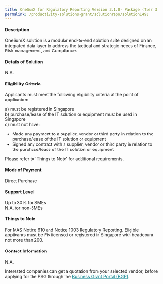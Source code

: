 ```yaml
---
title: OneSumX for Regulatory Reporting Version 3.1.0- Package (Tier 3)
permalink: /productivity-solutions-grant/solutionrepo/solution1491
---
```


#### Description

OneSumX solution is a modular end-to-end solution suite designed on an integrated data layer to address the tactical and strategic needs of Finance, Risk management, and Compliance.

#### Details of Solution

N.A.

#### Eligibility Criteria

Applicants must meet the following eligibility criteria at the point of application:

a) must be registered in Singapore <br>
b) purchase/lease of the IT solution or equipment must be used in Singapore <br>
c) must not have:
- Made any payment to a supplier, vendor or third party in relation to the purchase/lease of the IT solution or equipment
- Signed any contract with a supplier, vendor or third party in relation to the purchase/lease of the IT solution or equipment

Please refer to 'Things to Note' for additional requirements.

#### Mode of Payment
Direct Purchase

#### Support Level
Up to 30% for SMEs <br>
N.A. for non-SMEs

#### Things to Note
For MAS Notice 610 and Notice 1003 Regulatory Reporting.
Eligible applicants must be FIs licensed or registered in Singapore with headcount not more than 200. 

#### Contact Information
N.A.

Interested companies can get a quotation from your selected vendor, before applying for the PSG through the <a target='_blank' style='color:#037e8a' href='https://www.businessgrants.gov.sg/'>Business Grant Portal (BGP)</a>.
